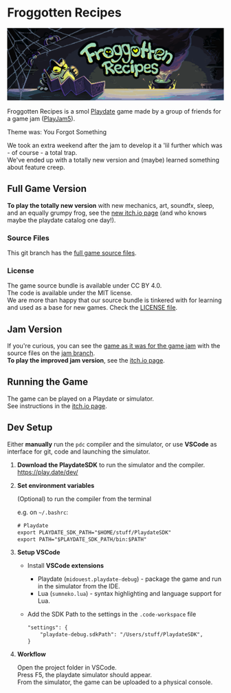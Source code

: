 # Froggotten Recipes

![Game art showing Froggo and title](promo/website_header.png?raw=true)

Froggotten Recipes is a smol [Playdate](https://play.date) game made by a group of friends for a game jam ([PlayJam5](https://itch.io/jam/playjam-5)).

 Theme was: You Forgot Something


We took an extra weekend after the jam to develop it a 'lil further which was - of course - a total trap.  
We've ended up with a totally new version and (maybe) learned something about feature creep.



## Full Game Version
**To play the totally new version** with new mechanics, art, soundfx, sleep, and an equally grumpy frog, see the [new itch.io page](https://iralmeida.itch.io/froggotten-recipes) (and who knows maybe the playdate catalog one day!).  

### Source Files
This git branch has the [full game source files](https://github.com/britalmeida/project_loose/tree/main).

### License
The game source bundle is available under CC BY 4.0.  
The code is available under the MIT license.  
We are more than happy that our source bundle is tinkered with for learning and used as a base for new games. Check the [LICENSE file](LICENSE).

## Jam Version
If you're curious, you can see the [game as it was for the game jam](https://github.com/britalmeida/project_loose/releases/tag/improved_jam) with the source files on the [jam branch](https://github.com/britalmeida/project_loose/tree/jam_version).  
**To play the improved jam version**, see the [itch.io page](https://iralmeida.itch.io/froggotten-recipes-jam).



## Running the Game
The game can be played on a Playdate or simulator.  
See instructions in the [itch.io page](https://iralmeida.itch.io/froggotten-recipes).
 
## Dev Setup

Either **manually** run the `pdc` compiler and the simulator, or use **VSCode** as interface for git, code and launching the simulator.

1. **Download the PlaydateSDK** to run the simulator and the compiler.  
https://play.date/dev/

2. **Set environment variables**

    (Optional) to run the compiler from the terminal

    e.g. on `~/.bashrc`:
    ```
    # Playdate
    export PLAYDATE_SDK_PATH="$HOME/stuff/PlaydateSDK"
    export PATH="$PLAYDATE_SDK_PATH/bin:$PATH"
    ```

3. **Setup VSCode**

    - Install **VSCode extensions**
        - Playdate (`midouest.playdate-debug`) - package the game and run in the simulator from the IDE.
        - Lua (`sumneko.lua`) - syntax highlighting and language support for Lua.

    - Add the SDK Path to the settings in the `.code-workspace` file
        ```
        "settings": {
            "playdate-debug.sdkPath": "/Users/stuff/PlaydateSDK",
        }
        ```

4. **Workflow**

    Open the project folder in VSCode.  
    Press F5, the playdate simulator should appear.  
    From the simulator, the game can be uploaded to a physical console.
 
